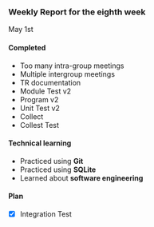 ### Weekly Report for the eighth week

May 1st

#### Completed
- Too many intra-group meetings
- Multiple intergroup meetings
- TR documentation
- Module Test v2
- Program v2
- Unit Test v2
- Collect
- Collest Test

#### Technical learning
- Practiced using **Git**
- Practiced using **SQLite**
- Learned about **software engineering**

#### Plan
- [x] Integration Test
